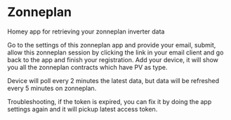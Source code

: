 # Zonneplan

Homey app for retrieving your zonneplan inverter data

Go to the settings of this zonneplan app and provide your email, submit, allow this zonneplan session by clicking the link in your email client and go back to the app and finish your registration.
Add your device, it will show you all the zonneplan contracts which have PV as type.

Device will poll every 2 minutes the latest data, but data will be refreshed every 5 minutes on zonneplan.

Troubleshooting, if the token is expired, you can fix it by doing the  app settings again and it will pickup latest access token.
